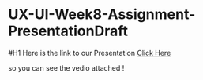 # UX-UI-Week8-Assignment-PresentationDraft

#H1 Here is the link to our Presentation 
[Click Here ](https://www.canva.com/design/DAFIIectt20/7PqwR9kSu3qOKE7VHtZUXQ/edit?utm_content=DAFIIectt20&utm_campaign=designshare&utm_medium=link2&utm_source=sharebutton)

so you can see the vedio attached ! 
